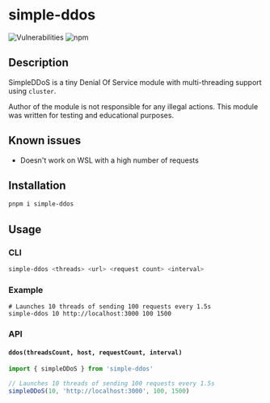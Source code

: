# simple-ddos

![Vulnerabilities](https://img.shields.io/snyk/vulnerabilities/npm/simple-ddos.svg?style=flat-square)
![npm](https://img.shields.io/npm/dt/simple-ddos.svg?style=flat-square)

## Description

SimpleDDoS is a tiny Denial Of Service module with multi-threading support using `cluster`.

Author of the module is not responsible for any illegal actions. This module was written for testing and educational purposes.

## Known issues

- Doesn't work on WSL with a high number of requests

## Installation

```sh
pnpm i simple-ddos
```

## Usage

### CLI

```sh
simple-ddos <threads> <url> <request count> <interval>
```

### Example

```
# Launches 10 threads of sending 100 requests every 1.5s
simple-ddos 10 http://localhost:3000 100 1500
```

### API

#### `ddos(threadsCount, host, requestCount, interval)`

```js
import { simpleDDoS } from 'simple-ddos'

// Launches 10 threads of sending 100 requests every 1.5s
simpleDDoS(10, 'http://localhost:3000', 100, 1500)
```
